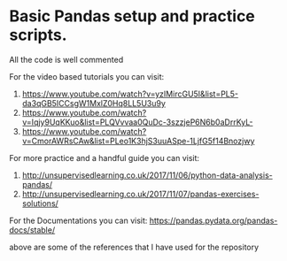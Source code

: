 # Basic Pandas setup and practice scripts.
All the code is well commented

For the video based tutorials you can visit:
1) https://www.youtube.com/watch?v=yzIMircGU5I&list=PL5-da3qGB5ICCsgW1MxlZ0Hq8LL5U3u9y
2) https://www.youtube.com/watch?v=Iqjy9UqKKuo&list=PLQVvvaa0QuDc-3szzjeP6N6b0aDrrKyL-
3) https://www.youtube.com/watch?v=CmorAWRsCAw&list=PLeo1K3hjS3uuASpe-1LjfG5f14Bnozjwy


For more practice and a handful guide you can visit:
1) http://unsupervisedlearning.co.uk/2017/11/06/python-data-analysis-pandas/
2) http://unsupervisedlearning.co.uk/2017/11/07/pandas-exercises-solutions/

For the Documentations you can visit: https://pandas.pydata.org/pandas-docs/stable/

above are some of the references that I have used for the repository
